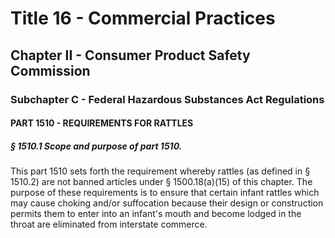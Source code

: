 
# Title 16 - Commercial Practices
## Chapter II - Consumer Product Safety Commission
### Subchapter C - Federal Hazardous Substances Act Regulations
#### PART 1510 - REQUIREMENTS FOR RATTLES
##### § 1510.1 Scope and purpose of part 1510.

This part 1510 sets forth the requirement whereby rattles (as defined in § 1510.2) are not banned articles under § 1500.18(a)(15) of this chapter. The purpose of these requirements is to ensure that certain infant rattles which may cause choking and/or suffocation because their design or construction permits them to enter into an infant's mouth and become lodged in the throat are eliminated from interstate commerce.
